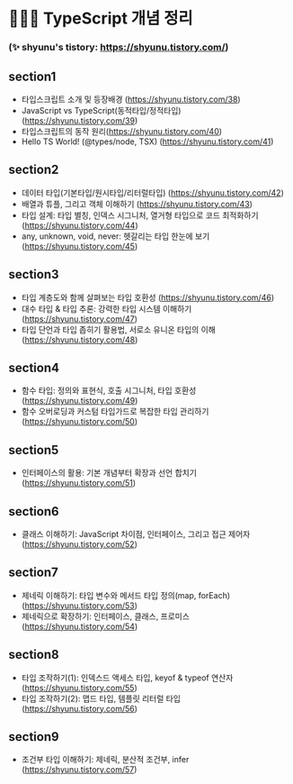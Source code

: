 # 👩🏻‍💻 TypeScript 개념 정리 
### (✨ shyunu's tistory: https://shyunu.tistory.com/)

## section1
- 타입스크립트 소개 및 등장배경 (https://shyunu.tistory.com/38)
- JavaScript vs TypeScript(동적타입/정적타입) (https://shyunu.tistory.com/39)
- 타입스크립트의 동작 원리(https://shyunu.tistory.com/40)
- Hello TS World! (@types/node, TSX) (https://shyunu.tistory.com/41)

## section2
- 데이터 타입(기본타입/원시타입/리터럴타입) (https://shyunu.tistory.com/42)
- 배열과 튜플, 그리고 객체 이해하기 (https://shyunu.tistory.com/43)
- 타입 설계: 타입 별칭, 인덱스 시그니처, 열거형 타입으로 코드 최적화하기 (https://shyunu.tistory.com/44)
- any, unknown, void, never: 헷갈리는 타입 한눈에 보기 (https://shyunu.tistory.com/45)

## section3
- 타입 계층도와 함께 살펴보는 타입 호환성 (https://shyunu.tistory.com/46)
- 대수 타입 & 타입 추론: 강력한 타입 시스템 이해하기 (https://shyunu.tistory.com/47)
- 타입 단언과 타입 좁히기 활용법, 서로소 유니온 타입의 이해 (https://shyunu.tistory.com/48)

## section4
- 함수 타입: 정의와 표현식, 호출 시그니처, 타입 호환성 (https://shyunu.tistory.com/49)
- 함수 오버로딩과 커스텀 타입가드로 복잡한 타입 관리하기 (https://shyunu.tistory.com/50)

## section5
- 인터페이스의 활용: 기본 개념부터 확장과 선언 합치기 (https://shyunu.tistory.com/51)

## section6
- 클래스 이해하기: JavaScript 차이점, 인터페이스, 그리고 접근 제어자 (https://shyunu.tistory.com/52)

## section7
- 제네릭 이해하기: 타입 변수와 메서드 타입 정의(map, forEach) (https://shyunu.tistory.com/53)
- 제네릭으로 확장하기: 인터페이스, 클래스, 프로미스 (https://shyunu.tistory.com/54)

## section8
- 타입 조작하기(1): 인덱스드 액세스 타입, keyof & typeof 연산자 (https://shyunu.tistory.com/55)
- 타입 조작하기(2): 맵드 타입, 템플릿 리터럴 타입 (https://shyunu.tistory.com/56)

## section9
- 조건부 타입 이해하기: 제네릭, 분산적 조건부, infer (https://shyunu.tistory.com/57)
